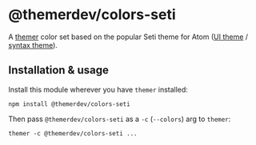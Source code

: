 # @themerdev/colors-seti

A [themer](https://github.com/themerdev/themer) color set based on the popular Seti theme for Atom ([UI theme](https://github.com/jesseweed/seti-ui) / [syntax theme](https://github.com/jesseweed/seti-syntax)).

## Installation & usage

Install this module wherever you have `themer` installed:

    npm install @themerdev/colors-seti

Then pass `@themerdev/colors-seti` as a `-c` (`--colors`) arg to `themer`:

    themer -c @themerdev/colors-seti ...
